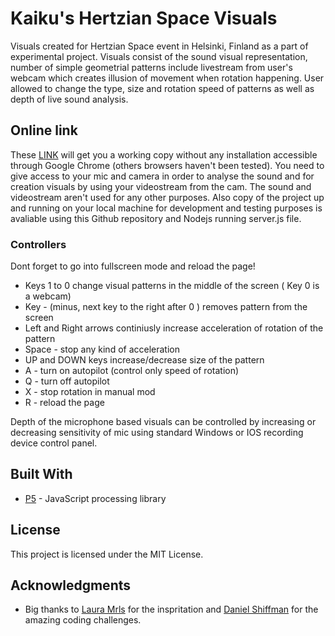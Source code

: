 # Kaiku's Hertzian Space Visuals

Visuals created for Hertzian Space event in Helsinki, Finland as a part of experimental project. Visuals consist of the  sound visual representation, number of simple geometrial patterns include livestream from user's webcam  which creates illusion of movement when rotation happening. User allowed to change the type, size and rotation speed of patterns as well as depth of live sound analysis.    

## Online link 

These [LINK](https://secure-atoll-60330.herokuapp.com/)  will get you a  working copy without any installation accessible through Google Chrome (others browsers haven't been tested). You need to give access to your mic and camera in order to analyse the sound and for creation visuals by using your videostream from the cam. The sound and videostream aren't used for any other purposes.  Also copy of the project up and running on your local machine for development and testing purposes is avaliable using this Github repository and  Nodejs running server.js file.  



### Controllers

Dont forget to go into fullscreen mode and reload the page! 

* Keys 1 to 0 change visual patterns in the middle of the screen ( Key 0 is a webcam)
* Key - (minus, next key to the right after 0 ) removes pattern from the screen
* Left and Right arrows continiusly increase acceleration of rotation of the pattern
* Space - stop any kind of acceleration
* UP and DOWN keys increase/decrease size of the pattern
* A - turn on autopilot (control only speed of rotation)
* Q - turn off autopilot 
* X - stop rotation in manual mod
* R - reload the page

Depth of the microphone based visuals can be controlled by increasing or decreasing sensitivity of mic using standard Windows or IOS  recording device control panel.



## Built With

* [P5](https://p5js.org/) - JavaScript processing library


## License

This project is licensed under the MIT License.

## Acknowledgments

* Big thanks to  [Laura Mrls](https://soundcloud.com/laura-mrls-1) for the inspritation and [Daniel Shiffman](https://github.com/shiffman) for the amazing coding challenges. 

